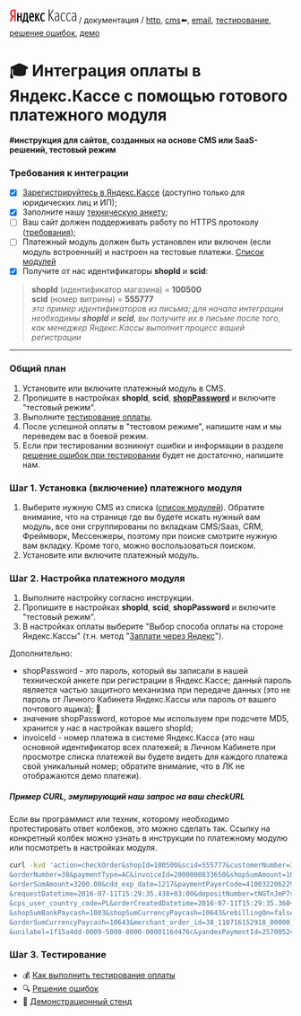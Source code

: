 <!--
> [шаги интеграции](#Начало-интеграции), [общий план](#Общий-план), [установка](#Шаг-1-Установка-включение-платежного-модуля), [настройка](#Шаг-2-Настройка-платежного-модуля), [curl](#Пример-curl-эмулирующий-наш-запрос-на-ваш-checkurl), [тестирование](#Шаг-3-Тестирование)
-->
[![яндекс касса](/i/yakassalogo.png "Яндекс Касса")](https://kassa.yandex.ru) / документация / [http](/demo/010%20интеграция%20для%20самописных%20сайтов.md), [cms](/demo/011%20интеграция%20для%20CMS%20и%20SaaS.md):arrow_left:, [email](/010%20интеграция%20email.md), [тестирование](/demo/030%20тестирование.md), [решение ошибок](/demo/031%20решение%20ошибок.md), [демо](/demo/032%20демо%20стенд.md)

:mortar_board: Интеграция оплаты в Яндекс.Кассе с помощью готового платежного модуля
====================================================================================

**#инструкция для сайтов, созданных на основе CMS или SaaS-решений, тестовый режим**

### Требования к интеграции
- [x]  [Зарегистрируйтесь в Яндекс.Кассе](https://money.yandex.ru/joinups/) (доступно только для юридических лиц и ИП);
- [x]  Заполните нашу [техническую анкету](https://tech.yandex.ru/money/doc/payment-solution/shop-config/intro-docpage/);
- [ ] Ваш сайт должен поддерживать работу по HTTPS протоколу ([требования](/demo/040%20требования%20к%20HTTPS%20протоколу%20и%20SSL%20сертификату.md));
- [ ]  Платежный модуль должен быть установлен или включен (если модуль встроенный) и настроен на тестовые платежи. [Список модулей](https://kassa.yandex.ru/integration#y-cms-modules-list)
- [x] Получите от нас идентификаторы **shopId** и **scid**:

> **shopId** (идентификатор магазина) = **100500**  
> **scid** (номер витрины) = **555777**  
> _это пример идентификаторов из письма; для начала интеграции необходимы **shopId** и **scid**, вы получите их в письме после того, как менеджер Яндекс.Кассы выполнит процесс вашей регистрации_

---

### Общий план

1. Установите или включите платежный модуль в CMS.
2. Пропишите в настройках **shopId**, **scid**, **[shopPassword](/demo/shopPassword-теханкета-ЛК-Кассы.png)** и включите "тестовый режим".
3. Выполните [тестирование оплаты](/demo/030%20тестирование.md).
4. После успешной оплаты в "тестовом режиме", напишите нам и мы переведем вас в боевой режим.
5. Если при тестировании возникнут ошибки и информации в разделе [решение ошибок при тестировании](/demo/031%20решение%20ошибок.md) будет не достаточно, напишите нам.

### Шаг 1. Установка (включение) платежного модуля

1. Выберите нужную CMS из списка ([список модулей](https://kassa.yandex.ru/integration#y-cms-modules-list)). Обратите внимание, что на странице где вы будете искать нужный вам модуль, все они сгруппированы по вкладкам CMS/Saas, CRM, Фреймворк, Мессенжеры, поэтому при поиске смотрите нужную вам вкладку. Кроме того, можно воспользоваться поиском.
2. Установите или включите платежный модуль.

### Шаг 2. Настройка платежного модуля

1. Выполните настройку согласно инструкции.
2. Пропишите в настройках **shopId**, **scid**, **shopPassword** и включите "тестовый режим".
3. В настройках оплаты выберите "Выбор способа оплаты на стороне Яндекс.Кассы" (т.н. метод "[Заплати через Яндекс](/demo/022%20заплатить%20через%20яндекс.md)").

Дополнительно:

* shopPassword - это пароль, который вы записали в нашей технической анкете при регистрации в Яндекс.Кассе; данный пароль является частью защитного механизма при передаче данных (это не пароль от Личного Кабинета Яндекс.Кассы или пароль от вашего почтового ящика); :paw_prints:
* значение shopPassword, которое мы используем при подсчете MD5, хранится у нас в настройках вашего shopId;
* invoiceId - номер платежа в системе Яндекс.Касса (это наш основной идентификатор всех платежей; в Личном Кабинете при просмотре списка платежей вы будете видеть для каждого платежа свой уникальный номер; обратите внимание, что в ЛК не отображаются демо платежи).

##### Пример CURL, эмулирующий наш запрос на ваш checkURL

Если вы программист или техник, которому необходимо протестировать ответ колбеков, это можно сделать так. Ссылку на конкретный колбек можно узнать в инструкции по платежному модулю или посмотреть в настройках модуля.

```bash
curl -kvd 'action=checkOrder&shopId=100500&scid=555777&customerNumber=32&cdd_pan_mask=444444|4448 \
&orderNumber=38&paymentType=AC&invoiceId=2000000833650&shopSumAmount=100.00&md5=2A409E2B81D7A77A2B745A2F62916C42 \
&orderSumAmount=3200.00&cdd_exp_date=1217&paymentPayerCode=4100322062290&cdd_rrn=&external_id=deposit \
&requestDatetime=2016-07-11T15:29:35.438+03:00&depositNumber=tNGTnJmP7sPdWnPiSeOXLUFLB5MZ.001f.201607 \
&cps_user_country_code=PL&orderCreatedDatetime=2016-07-11T15:29:35.360+03:00&sk=yed009c9df4e4f0a47d15e20d4af3231e \
&shopSumBankPaycash=1003&shopSumCurrencyPaycash=10643&rebillingOn=false&orderSumBankPaycash=1003&cps_region_id=213 \
&orderSumCurrencyPaycash=10643&merchant_order_id=38_110716152918_00000_64759 \
&unilabel=1f15a4dd-0009-5000-8000-0000116d476c&yandexPaymentId=2570052456918' https://yousite/checkURL-script.php
```

### Шаг 3. Тестирование

* :moneybag: [Как выполнить тестирование оплаты](/demo/030%20тестирование.md)
* :mag: [Решение ошибок](/demo/031%20решение%20ошибок.md)
* :ferris_wheel: [Демонстрационный стенд](/demo/032%20демо%20стенд.md)
